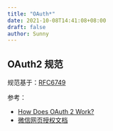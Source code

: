```yaml
---
title: "OAuth*"
date: 2021-10-08T14:41:08+08:00
draft: false
author: Sunny
---
```


## OAuth2 规范

规范基于：[RFC6749](https://datatracker.ietf.org/doc/html/rfc6749)

参考：

- [How Does OAuth 2 Work?](https://freecontent.manning.com/how-does-oauth-2-work/)
- [微信网页授权文档](https://developers.weixin.qq.com/doc/offiaccount/OA_Web_Apps/Wechat_webpage_authorization.html)

